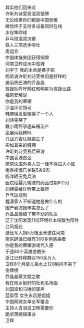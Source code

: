 其实他们回来过  
许昕刘诗雯获混双银牌  
无论结果你们都是中国骄傲  
微信终于支持多设备同时在线  
水谷隼吹球  
乒乓球混双决赛  
铁人三项选手呕吐  
奥运会  
中国体操男团获得铜牌  
河南卫辉成水中孤城  
刘宇宁 我的本命是黄子韬  
杨紫说许昕刘诗雯依旧是好样的  
迪丽热巴演的乔晶晶  
救援队呼吁网红和明星为救援让路  
福原爱解说  
你是我的荣耀  
沙溢评论胡可  
韩庚换发型像换了一个人  
刘诗雯哭了  
戴小雨怀孕遇车祸流产  
金晨问我辣吗  
肖战方否认隐婚生子  
突如其来的假期  
许昕刘诗雯赛后采访  
中国香港首金  
南京快递外卖人员一律不得进入小区  
南京疫情已关联5省9市  
杨洋晒玉兔兵法  
医院给婴儿输液的药品过期8个月  
刘诗雯给许昕带上银牌  
乒乓球规则  
程潇家人不知道她是做什么的  
国产剧海报审美怎么了  
乔晶晶像极了带不动的队友  
辽宁沈阳发现11份环境样本核酸为阳性  
台风烟花  
退伍军人捐5万根玉米送往河南  
南京辟谣已经有300多例感染者  
你是我的荣耀游戏代入感  
于途80个英雄总教头  
浙江已转移群众150余万人  
卫辉8个月婴儿乘水上120瞬间不哭了  
金牌榜  
乔晶晶蔡文姬之歌  
我在他乡挺好的社死名场面  
刘国梁和马琳的掌声  
蓝盈莹 女生永远是姐姐  
中国网球女单全军覆没  
主持人含泪说卫辉需要你  
跪求萧嫣搞事业  
卫辉  
